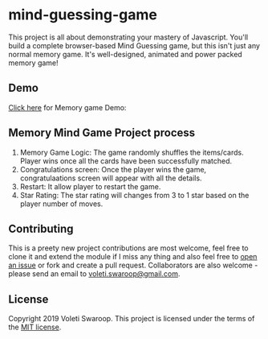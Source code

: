 # mind-guessing-game
This project is all about demonstrating your mastery of Javascript. You'll build a complete browser-based Mind Guessing game, but this isn't just any normal memory game. It's well-designed, animated and power packed memory game!

## Demo
[Click here](http://swaroopvoleti.me/mind-guessing-game/) for Memory game Demo:


## Memory Mind Game Project process

1. Memory Game Logic: The game randomly shuffles the items/cards. Player wins once all the cards have been successfully matched.
2. Congratulations screen: Once the player wins the game, congratulaations screen will appear with all the details.
3. Restart: It allow player to restart the game. 
4. Star Rating: The star rating will changes from 3 to 1 star based on the player number of moves.

## Contributing
This is a preety new project contributions are most welcome, feel free to clone it and extend the module if I miss any thing and also feel free to [open an issue](https://github.com/voletiswaroop/mind-guessing-game/issues) or fork and create a pull request. Collaborators are also welcome - please send an email to voleti.swaroop@gmail.com.

## License 
Copyright 2019 Voleti Swaroop. This project is licensed under the terms of the [MIT license](https://github.com/voletiswaroop/mind-guessing-game/blob/master/LICENSE).
